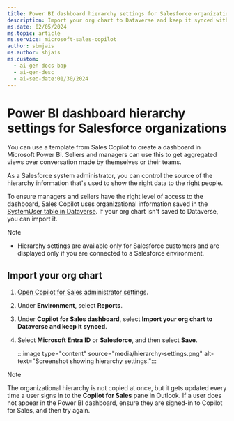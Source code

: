 ```yaml
---
title: Power BI dashboard hierarchy settings for Salesforce organizations
description: Import your org chart to Dataverse and keep it synced with Copilot for Sales administrator settings in Power BI.
ms.date: 02/05/2024
ms.topic: article
ms.service: microsoft-sales-copilot
author: sbmjais
ms.author: shjais
ms.custom:
  - ai-gen-docs-bap
  - ai-gen-desc
  - ai-seo-date:01/30/2024
---
```


# Power BI dashboard hierarchy settings for Salesforce organizations

You can use a template from Sales Copilot to create a dashboard in Microsoft Power BI. Sellers and managers can use this to get aggregated views over conversation made by themselves or their teams.

As a Salesforce system administrator, you can control the source of the hierarchy information that's used to show the right data to the right people.

To ensure managers and sellers have the right level of access to the dashboard, Sales Copilot uses organizational information saved in the [SystemUser table in Dataverse](/power-apps/developer/data-platform/reference/entities/systemuser). If your org chart isn't saved to Dataverse, you can import it.

> [!NOTE]
> - Hierarchy settings are available only for Salesforce customers and are displayed only if you are connected to a Salesforce environment.

## Import your org chart

1.	[Open Copilot for Sales administrator settings](./administrator-settings-for-viva-sales.md#access-administrator-settings).

1. Under **Environment**, select **Reports**.

1.	Under **Copilot for Sales dashboard**, select **Import your org chart to Dataverse and keep it synced**.

1.	Select **Microsoft Entra ID** or **Salesforce**, and then select **Save**.

    :::image type="content" source="media/hierarchy-settings.png" alt-text="Screenshot showing hierarchy settings.":::

> [!NOTE]
> The organizational hierarchy is not copied at once, but it gets updated every time a user signs in to the **Copilot for Sales** pane in Outlook. If a user does not appear in the Power BI dashboard, ensure they are signed-in to Copilot for Sales, and then try again.
